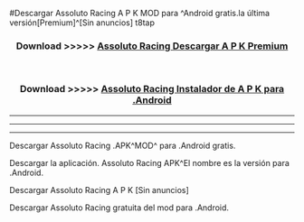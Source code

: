 #Descargar Assoluto Racing  A P K MOD para ^Android gratis.la última versión[Premium]^[Sin anuncios] t8tap



<div align="center">
<h3>Download >>>>> <a href="https://es-web.web.app/?es= ${title}">Assoluto Racing  Descargar A P K Premium</a></h3><br>

<h3>Download >>>>> <a href="https://es-web.web.app/?es= ${title}">Assoluto Racing  Instalador de A P K para .Android</a></h3>
</div>


----------------------------------------------------------

----------------------------------------------------------

----------------------------------------------------------

Descargar Assoluto Racing  .APK^MOD^ para .Android gratis.

Descargar la aplicación. Assoluto Racing  APK^El nombre es la versión para .Android.

Descargar Assoluto Racing  A P K [Sin anuncios]

Descargar Assoluto Racing  gratuita del mod para .Android.